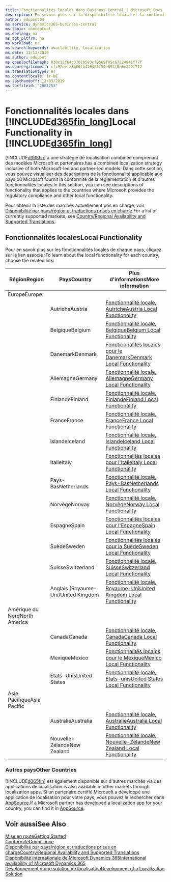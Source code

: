 ```yaml
---
title: Fonctionnalités locales dans Business Central | Microsoft Docs
description: En savoir plus sur la disponibilité locale et la conformité de la réglementation de Dynamics 365 Business Central.
author: edupont04
ms.service: dynamics365-business-central
ms.topic: conceptual
ms.devlang: na
ms.tgt_pltfrm: na
ms.workload: na
ms.search.keywords: availability, localization
ms.date: 11/13/2019
ms.author: edupont
ms.openlocfilehash: 830c12f64c3701b583cf9569f85c67224941f77f
ms.sourcegitcommit: cfc92eefa8b06fb426482f54e393f0e6e222f712
ms.translationtype: HT
ms.contentlocale: fr-BE
ms.lasthandoff: 12/03/2019
ms.locfileid: "2881253"
---
```

# <a name="local-functionality-in-included365fin_longincludesd365fin_long_mdmd"></a><span data-ttu-id="ecf1a-103">Fonctionnalités locales dans [!INCLUDE[d365fin_long](includes/d365fin_long_md.md)]</span><span class="sxs-lookup"><span data-stu-id="ecf1a-103">Local Functionality in [!INCLUDE[d365fin_long](includes/d365fin_long_md.md)]</span></span>
[!INCLUDE[d365fin](includes/d365fin_md.md)] <span data-ttu-id="ecf1a-104">a une stratégie de localisation combinée comprenant des modèles Microsoft et partenaires.</span><span class="sxs-lookup"><span data-stu-id="ecf1a-104">has a combined localization strategy inclusive of both Microsoft-led and partner-led models.</span></span> <span data-ttu-id="ecf1a-105">Dans cette section, vous pouvez visualiser des descriptions de la fonctionnalité applicable aux pays où Microsoft fournit la conformité de la réglementation et d'autres fonctionnalités locales.</span><span class="sxs-lookup"><span data-stu-id="ecf1a-105">In this section, you can see descriptions of functionality that applies to the countries where Microsoft provides the regulatory compliance and other local functionality.</span></span>  

<span data-ttu-id="ecf1a-106">Pour obtenir la liste des marchés actuellement pris en charge, voir [Disponibilité par pays/région et traductions prises en charge](/dynamics365/business-central/dev-itpro/compliance/apptest-countries-and-translations?toc=/dynamics365/business-central/toc.json).</span><span class="sxs-lookup"><span data-stu-id="ecf1a-106">For a list of currently supported markets, see [Country/Regional Availability and Supported Translations](/dynamics365/business-central/dev-itpro/compliance/apptest-countries-and-translations?toc=/dynamics365/business-central/toc.json).</span></span>  

## <a name="local-functionality"></a><span data-ttu-id="ecf1a-107">Fonctionnalités locales</span><span class="sxs-lookup"><span data-stu-id="ecf1a-107">Local Functionality</span></span>
<span data-ttu-id="ecf1a-108">Pour en savoir plus sur les fonctionnalités locales de chaque pays, cliquez sur le lien associé :</span><span class="sxs-lookup"><span data-stu-id="ecf1a-108">To learn about the local functionality for each country, choose the related link:</span></span>

| <span data-ttu-id="ecf1a-109">Région</span><span class="sxs-lookup"><span data-stu-id="ecf1a-109">Region</span></span> | <span data-ttu-id="ecf1a-110">Pays</span><span class="sxs-lookup"><span data-stu-id="ecf1a-110">Country</span></span> | <span data-ttu-id="ecf1a-111">Plus d'informations</span><span class="sxs-lookup"><span data-stu-id="ecf1a-111">More information</span></span> |
| --- | --- |--- |
| <span data-ttu-id="ecf1a-112">Europe</span><span class="sxs-lookup"><span data-stu-id="ecf1a-112">Europe</span></span> |  | |
|        | <span data-ttu-id="ecf1a-113">Autriche</span><span class="sxs-lookup"><span data-stu-id="ecf1a-113">Austria</span></span> | [<span data-ttu-id="ecf1a-114">Fonctionnalité locale, Autriche</span><span class="sxs-lookup"><span data-stu-id="ecf1a-114">Austria Local Functionality</span></span>](localfunctionality/austria/austria-local-functionality.md) |
|        | <span data-ttu-id="ecf1a-115">Belgique</span><span class="sxs-lookup"><span data-stu-id="ecf1a-115">Belgium</span></span> |  [<span data-ttu-id="ecf1a-116">Fonctionnalité locale, Belgique</span><span class="sxs-lookup"><span data-stu-id="ecf1a-116">Belgium Local Functionality</span></span>](localfunctionality/belgium/belgium-local-functionality.md) |
|        | <span data-ttu-id="ecf1a-117">Danemark</span><span class="sxs-lookup"><span data-stu-id="ecf1a-117">Denmark</span></span> | [<span data-ttu-id="ecf1a-118">Fonctionnalités locales pour le Danemark</span><span class="sxs-lookup"><span data-stu-id="ecf1a-118">Denmark Local Functionality</span></span>](localfunctionality/denmark/denmark-local-functionality.md) |
|        | <span data-ttu-id="ecf1a-119">Allemagne</span><span class="sxs-lookup"><span data-stu-id="ecf1a-119">Germany</span></span> | [<span data-ttu-id="ecf1a-120">Fonctionnalité locale, Allemagne</span><span class="sxs-lookup"><span data-stu-id="ecf1a-120">Germany Local Functionality</span></span>](localfunctionality/germany/germany-local-functionality.md) |
|        | <span data-ttu-id="ecf1a-121">Finlande</span><span class="sxs-lookup"><span data-stu-id="ecf1a-121">Finland</span></span> | [<span data-ttu-id="ecf1a-122">Fonctionnalité locale, Finlande</span><span class="sxs-lookup"><span data-stu-id="ecf1a-122">Finland Local Functionality</span></span>](localfunctionality/finland/finland-local-functionality.md) |
|        | <span data-ttu-id="ecf1a-123">France</span><span class="sxs-lookup"><span data-stu-id="ecf1a-123">France</span></span> | [<span data-ttu-id="ecf1a-124">Fonctionnalité locale, France</span><span class="sxs-lookup"><span data-stu-id="ecf1a-124">France Local Functionality</span></span>](localfunctionality/france/france-local-functionality.md) |
|        | <span data-ttu-id="ecf1a-125">Islande</span><span class="sxs-lookup"><span data-stu-id="ecf1a-125">Iceland</span></span> | [<span data-ttu-id="ecf1a-126">Fonctionnalité locale, Islande</span><span class="sxs-lookup"><span data-stu-id="ecf1a-126">Iceland Local Functionality</span></span>](localfunctionality/iceland/iceland-local-functionality.md) |
|        | <span data-ttu-id="ecf1a-127">Italie</span><span class="sxs-lookup"><span data-stu-id="ecf1a-127">Italy</span></span> | [<span data-ttu-id="ecf1a-128">Fonctionnalités locales pour l'Italie</span><span class="sxs-lookup"><span data-stu-id="ecf1a-128">Italy Local Functionality</span></span>](localfunctionality/italy/italy-local-functionality.md) |
|        | <span data-ttu-id="ecf1a-129">Pays-Bas</span><span class="sxs-lookup"><span data-stu-id="ecf1a-129">Netherlands</span></span> | [<span data-ttu-id="ecf1a-130">Fonctionnalité locale, Pays-Bas</span><span class="sxs-lookup"><span data-stu-id="ecf1a-130">Netherlands Local Functionality</span></span>](localfunctionality/netherlands/netherlands-local-functionality.md) |
|        | <span data-ttu-id="ecf1a-131">Norvège</span><span class="sxs-lookup"><span data-stu-id="ecf1a-131">Norway</span></span> | [<span data-ttu-id="ecf1a-132">Fonctionnalité locale, Norvège</span><span class="sxs-lookup"><span data-stu-id="ecf1a-132">Norway Local Functionality</span></span>](localfunctionality/norway/norway-local-functionality.md) |
|        | <span data-ttu-id="ecf1a-133">Espagne</span><span class="sxs-lookup"><span data-stu-id="ecf1a-133">Spain</span></span> | [<span data-ttu-id="ecf1a-134">Fonctionnalités locales pour l'Espagne</span><span class="sxs-lookup"><span data-stu-id="ecf1a-134">Spain Local Functionality</span></span>](localfunctionality/spain/spain-local-functionality.md) |
|        | <span data-ttu-id="ecf1a-135">Suède</span><span class="sxs-lookup"><span data-stu-id="ecf1a-135">Sweden</span></span> | [<span data-ttu-id="ecf1a-136">Fonctionnalités locales pour la Suède</span><span class="sxs-lookup"><span data-stu-id="ecf1a-136">Sweden Local Functionality</span></span>](localfunctionality/sweden/sweden-local-functionality.md) |
|        | <span data-ttu-id="ecf1a-137">Suisse</span><span class="sxs-lookup"><span data-stu-id="ecf1a-137">Switzerland</span></span> | [<span data-ttu-id="ecf1a-138">Fonctionnalité locale, Suisse</span><span class="sxs-lookup"><span data-stu-id="ecf1a-138">Switzerland Local Functionality</span></span>](localfunctionality/switzerland/switzerland-local-functionality.md) |
|        | <span data-ttu-id="ecf1a-139">Anglais (Royaume-Uni)</span><span class="sxs-lookup"><span data-stu-id="ecf1a-139">United Kingdom</span></span> | [<span data-ttu-id="ecf1a-140">Fonctionnalité locale, Royaume-Uni</span><span class="sxs-lookup"><span data-stu-id="ecf1a-140">United Kingdom Local Functionality</span></span>](localfunctionality/unitedkingdom/united-kingdom-local-functionality.md) |
| <span data-ttu-id="ecf1a-141">Amérique du Nord</span><span class="sxs-lookup"><span data-stu-id="ecf1a-141">North America</span></span> |       |  |
|        | <span data-ttu-id="ecf1a-142">Canada</span><span class="sxs-lookup"><span data-stu-id="ecf1a-142">Canada</span></span>|[<span data-ttu-id="ecf1a-143">Fonctionnalité locale, Canada</span><span class="sxs-lookup"><span data-stu-id="ecf1a-143">Canada Local Functionality</span></span>](localfunctionality/canada/canada-local-functionality.md) |
|        | <span data-ttu-id="ecf1a-144">Mexique</span><span class="sxs-lookup"><span data-stu-id="ecf1a-144">Mexico</span></span> | [<span data-ttu-id="ecf1a-145">Fonctionnalités locales pour le Mexique</span><span class="sxs-lookup"><span data-stu-id="ecf1a-145">Mexico Local Functionality</span></span>](localfunctionality/mexico/mexico-local-functionality.md) |
|        | <span data-ttu-id="ecf1a-146">États-Unis</span><span class="sxs-lookup"><span data-stu-id="ecf1a-146">United States</span></span>|[<span data-ttu-id="ecf1a-147">Fonctionnalité locale, États-unis</span><span class="sxs-lookup"><span data-stu-id="ecf1a-147">United States Local Functionality</span></span>](localfunctionality/unitedstates/united-states-local-functionality.md) |
| <span data-ttu-id="ecf1a-148">Asie Pacifique</span><span class="sxs-lookup"><span data-stu-id="ecf1a-148">Asia Pacific</span></span> |       |  |
|        | <span data-ttu-id="ecf1a-149">Australie</span><span class="sxs-lookup"><span data-stu-id="ecf1a-149">Australia</span></span> | [<span data-ttu-id="ecf1a-150">Fonctionnalité locale, Australie</span><span class="sxs-lookup"><span data-stu-id="ecf1a-150">Australia Local Functionality</span></span>](localfunctionality/australia/australia-local-functionality.md) |
|        | <span data-ttu-id="ecf1a-151">Nouvelle-Zélande</span><span class="sxs-lookup"><span data-stu-id="ecf1a-151">New Zealand</span></span> | [<span data-ttu-id="ecf1a-152">Fonctionnalité locale, Nouvelle-Zélande</span><span class="sxs-lookup"><span data-stu-id="ecf1a-152">New Zealand Local Functionality</span></span>](localfunctionality/newzealand/new-zealand-local-functionality.md) |

### <a name="other-countries"></a><span data-ttu-id="ecf1a-153">Autres pays</span><span class="sxs-lookup"><span data-stu-id="ecf1a-153">Other Countries</span></span>
[!INCLUDE[d365fin](includes/d365fin_md.md)] <span data-ttu-id="ecf1a-154">est également disponible sur d'autres marchés via des applications de localisation.</span><span class="sxs-lookup"><span data-stu-id="ecf1a-154">is also available in other markets through localization apps.</span></span> <span data-ttu-id="ecf1a-155">Si un partenaire certifié Microsoft a développé une application de localisation pour votre pays, vous pouvez le rechercher dans [AppSource](https://appsource.microsoft.com/product/dynamics-365-business-central/).</span><span class="sxs-lookup"><span data-stu-id="ecf1a-155">If a Microsoft partner has developed a localization app for your country, you can find it in [AppSource](https://appsource.microsoft.com/product/dynamics-365-business-central/).</span></span>

## <a name="see-also"></a><span data-ttu-id="ecf1a-156">Voir aussi</span><span class="sxs-lookup"><span data-stu-id="ecf1a-156">See Also</span></span>
[<span data-ttu-id="ecf1a-157">Mise en route</span><span class="sxs-lookup"><span data-stu-id="ecf1a-157">Getting Started</span></span>](product-get-started.md)  
[<span data-ttu-id="ecf1a-158">Conformité</span><span class="sxs-lookup"><span data-stu-id="ecf1a-158">Compliance</span></span>](compliance/compliance-overview.md)  
[<span data-ttu-id="ecf1a-159">Disponibilité par pays/région et traductions prises en charge</span><span class="sxs-lookup"><span data-stu-id="ecf1a-159">Country/Regional Availability and Supported Translations</span></span>](/dynamics365/business-central/dev-itpro/compliance/apptest-countries-and-translations?toc=/dynamics365/business-central/toc.json)  
[<span data-ttu-id="ecf1a-160">Disponibilité internationale de Microsoft Dynamics 365</span><span class="sxs-lookup"><span data-stu-id="ecf1a-160">International availability of Microsoft Dynamics 365</span></span>](/dynamics365/get-started/availability)  
[<span data-ttu-id="ecf1a-161">Développement d'une solution de localisation</span><span class="sxs-lookup"><span data-stu-id="ecf1a-161">Development of a Localization Solution</span></span>](/dynamics365/business-central/dev-itpro/developer/readiness/readiness-develop-localization)  
